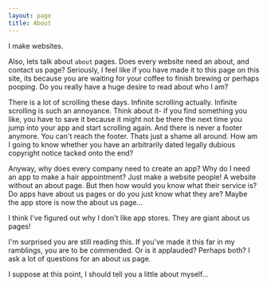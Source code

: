 ```yaml
---
layout: page
title: About
---
```


<p class="message">
  I make websites.
</p>

Also, lets talk about `about` pages. Does every website need an about, and contact us page? Seriously, I feel like if you have made it to this page on this site, its because you are waiting for your coffee to finish brewing or perhaps pooping. Do you really have a huge desire to read about who I am? 

There is a lot of scrolling these days. Infinite scrolling actually. Infinite scrolling is such an annoyance. Think about it- if you find something you like, you have to save it because it might not be there the next time you jump into your app and start scrolling again. And there is never a footer anymore. You can't reach the footer. Thats just a shame all around. How am I going to know whether you have an arbitrarily dated legally dubious copyright notice tacked onto the end?

Anyway, why does every company need to create an app? Why do I need an app to make a hair appointment? Just make a website people! A website without an about page. But then how would you know what their service is? Do apps have about us pages or do you just know what they are? Maybe the app store is now the about us page... 

I think I've figured out why I don't like app stores. They are giant about us pages! 

I'm surprised you are still reading this. If you've made it this far in my ramblings, you are to be commended. Or is it applauded? Perhaps both? I ask a lot of questions for an about us page. 

I suppose at this point, I should tell you a little about myself...
